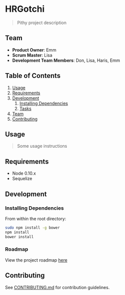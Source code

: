 # HRGotchi

> Pithy project description

## Team

  - __Product Owner__: Emm
  - __Scrum Master__: Lisa
  - __Development Team Members__: Don, Lisa, Haris, Emm

## Table of Contents

1. [Usage](#Usage)
1. [Requirements](#requirements)
1. [Development](#development)
    1. [Installing Dependencies](#installing-dependencies)
    1. [Tasks](#tasks)
1. [Team](#team)
1. [Contributing](#contributing)

## Usage

> Some usage instructions

## Requirements

- Node 0.10.x
- Sequelize

## Development

### Installing Dependencies

From within the root directory:

```sh
sudo npm install -g bower
npm install
bower install
```

### Roadmap

View the project roadmap [here](https://github.com/Sagacious-Sycamore/Sagacious_Sycamore/issues)


## Contributing

See [CONTRIBUTING.md](CONTRIBUTING.md) for contribution guidelines.
